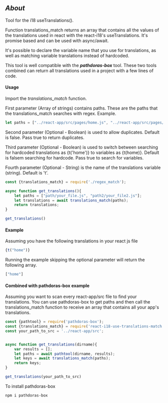 ## ***About***
Tool for the i18 useTranslations().

Function translations_match returns an array that contains all the values of the translations used in react with the react-i18's useTranslations.
It's promise based and can be used with async/await. 

It's possible to declare the variable name that you use for translations, as well as matching variable translations instead of hardcoded.

This tool is well compatible with the ***pathdoras-box*** tool. These two tools combined can return all translations used in a project with a few lines of code.

#### Usage
Import the *translations_match* function.

First parameter (Array of strings) contains paths. These are the paths that the translations_match searches with regex.
Example. 
```Javascript
let paths = ["../react-app/src/pages/home.js", "../react-app/src/pages/about.js"] 
```

Second parameter (Optional - Boolean) is used to allow duplicates. Default is false. Pass true to return duplicates.

Third parameter (Optional - Boolean) is used to switch between searching for hardcoded translations as {t('home')} to variables as {t(home)}. Default is falsem searching for hardcode. Pass true to search for variables.

Fourth parameter (Optional - String) is the name of the translations variable (string). Default is 't'. 

```Javascript
const {translations_match} = require('./regex_match');

async function get_translations(){
    let paths = ["path/your_file.js", "path2/your_file2.js"];
    let translations = await translations_match(paths);
    return translations;
}

get_translations()
```


#### Example

Assuming you have the following translations in your react js file

```Javascript
{t("home")}
```

Running the example skipping the optional parameter will return the following array.

```Javascript
["home"]
```


#### Combined with pathdoras-box example

Assuming you want to scan every react-app/src file to find your translations.
You can use pathdoras-box to get paths and then call the translations_match function to receive an array that contains all your app's translations.

```Javascript
const {pathtool} = require('pathdoras-box');
const {translations_match} = require('react-i18-use-translations-match');
const your_path_to_src = '../react-app/src';


async function get_translations(dirname){
    var results = [];
    let paths = await pathtool(dirname, results);
    let keys = await translations_match(paths);
    return keys;
}

get_translations(your_path_to_src)
```

To install pathdoras-box

```
npm i pathdoras-box
```